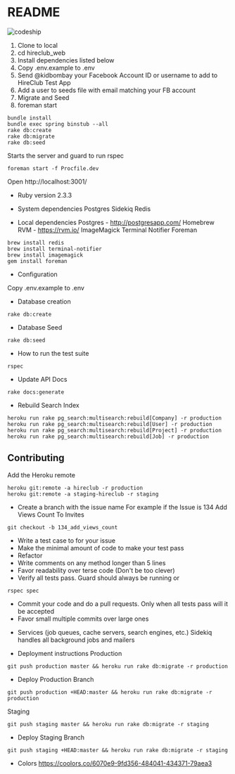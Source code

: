 # README
![codeship](https://codeship.com/projects/9b28edb0-e6b6-0134-2ae0-5e565a429ea0/status?branch=master)

1. Clone to local
2. cd hireclub_web
3. Install dependencies listed below
4. Copy .env.example to .env
5. Send @kidbombay your Facebook Account ID or username to add to HireClub Test App
6. Add a user to seeds file with email matching your FB account
7. Migrate and Seed
8. foreman start

```
bundle install
bundle exec spring binstub --all
rake db:create
rake db:migrate
rake db:seed
```

Starts the server and guard to run rspec
```
foreman start -f Procfile.dev
```
Open http://localhost:3001/

* Ruby version 2.3.3

* System dependencies
Postgres
Sidekiq
Redis

* Local dependencies
Postgres - http://postgresapp.com/
Homebrew
RVM - https://rvm.io/
ImageMagick 
Terminal Notifier
Foreman

```
brew install redis
brew install terminal-notifier
brew install imagemagick
gem install foreman
```


* Configuration

Copy .env.example to .env

* Database creation

```
rake db:create
```

* Database Seed

```
rake db:seed
```

* How to run the test suite

```
rspec
```

* Update API Docs
```
rake docs:generate
```

* Rebuild Search Index
```
heroku run rake pg_search:multisearch:rebuild[Company] -r production
heroku run rake pg_search:multisearch:rebuild[User] -r production
heroku run rake pg_search:multisearch:rebuild[Project] -r production
heroku run rake pg_search:multisearch:rebuild[Job] -r production
```

Contributing
------------

Add the Heroku remote
```
heroku git:remote -a hireclub -r production
heroku git:remote -a staging-hireclub -r staging
```


-   Create a branch with the issue name
For example if the Issue is 134 Add Views Count To Invites

```
git checkout -b 134_add_views_count
```

-   Write a test case to for your issue
-   Make the minimal amount of code to make your test pass
-   Refactor
-   Write comments on any method longer than 5 lines
-   Favor readability over terse code (Don't be too clever)
-   Verify all tests pass. Guard should always be running or
```
rspec spec
```

-   Commit your code and do a pull requests. Only when all tests pass will it be accepted
-   Favor small multiple commits over large ones

* Services (job queues, cache servers, search engines, etc.)
Sidekiq handles all background jobs and mailers


* Deployment instructions
Production
```
git push production master && heroku run rake db:migrate -r production
```

* Deploy Production Branch
```
git push production +HEAD:master && heroku run rake db:migrate -r production
```


Staging
```
git push staging master && heroku run rake db:migrate -r staging
```

* Deploy Staging Branch
```
git push staging +HEAD:master && heroku run rake db:migrate -r staging
```


* Colors
https://coolors.co/6070e9-9fd356-484041-434371-79aea3
